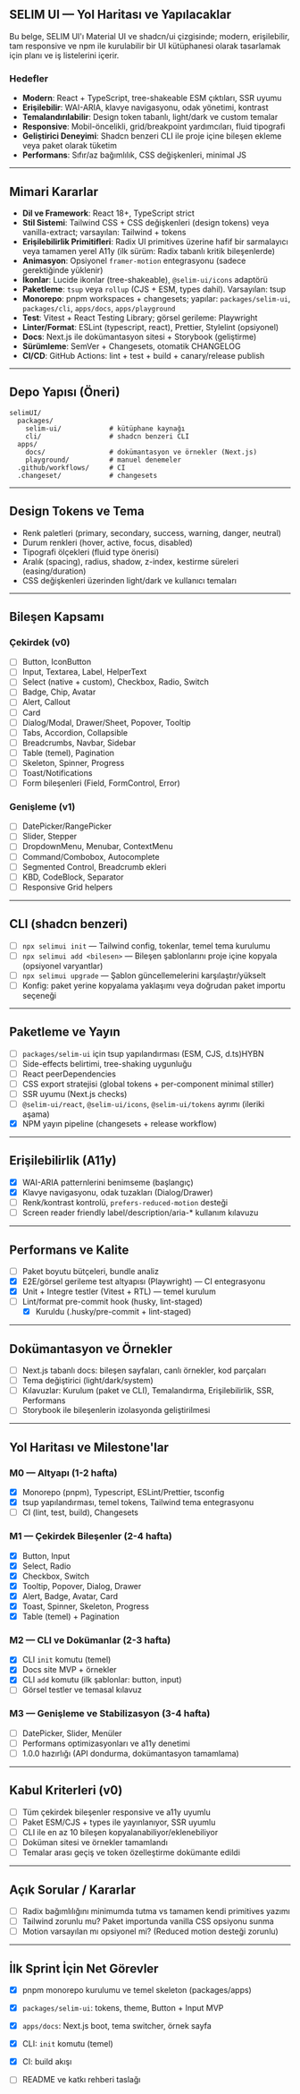 ## SELIM UI — Yol Haritası ve Yapılacaklar

Bu belge, SELIM UI'ı Material UI ve shadcn/ui çizgisinde; modern, erişilebilir, tam responsive ve npm ile kurulabilir bir UI kütüphanesi olarak tasarlamak için planı ve iş listelerini içerir.

### Hedefler
- **Modern**: React + TypeScript, tree-shakeable ESM çıktıları, SSR uyumu
- **Erişilebilir**: WAI-ARIA, klavye navigasyonu, odak yönetimi, kontrast
- **Temalandırılabilir**: Design token tabanlı, light/dark ve custom temalar
- **Responsive**: Mobil-öncelikli, grid/breakpoint yardımcıları, fluid tipografi
- **Geliştirici Deneyimi**: Shadcn benzeri CLI ile proje içine bileşen ekleme veya paket olarak tüketim
- **Performans**: Sıfır/az bağımlılık, CSS değişkenleri, minimal JS

---

## Mimari Kararlar

- **Dil ve Framework**: React 18+, TypeScript strict
- **Stil Sistemi**: Tailwind CSS + CSS değişkenleri (design tokens) veya vanilla-extract; varsayılan: Tailwind + tokens
- **Erişilebilirlik Primitifleri**: Radix UI primitives üzerine hafif bir sarmalayıcı veya tamamen yerel A11y (ilk sürüm: Radix tabanlı kritik bileşenlerde)
- **Animasyon**: Opsiyonel `framer-motion` entegrasyonu (sadece gerektiğinde yüklenir)
- **İkonlar**: Lucide ikonlar (tree-shakeable), `@selim-ui/icons` adaptörü
- **Paketleme**: `tsup` veya `rollup` (CJS + ESM, types dahil). Varsayılan: tsup
- **Monorepo**: pnpm workspaces + changesets; yapılar: `packages/selim-ui`, `packages/cli`, `apps/docs`, `apps/playground`
- **Test**: Vitest + React Testing Library; görsel gerileme: Playwright
- **Linter/Format**: ESLint (typescript, react), Prettier, Stylelint (opsiyonel)
- **Docs**: Next.js ile dokümantasyon sitesi + Storybook (geliştirme)
- **Sürümleme**: SemVer + Changesets, otomatik CHANGELOG
- **CI/CD**: GitHub Actions: lint + test + build + canary/release publish

---

## Depo Yapısı (Öneri)

```
selimUI/
  packages/
    selim-ui/            # kütüphane kaynağı
    cli/                 # shadcn benzeri CLI
  apps/
    docs/                # dokümantasyon ve örnekler (Next.js)
    playground/          # manuel denemeler
  .github/workflows/     # CI
  .changeset/            # changesets
```

---

## Design Tokens ve Tema

- Renk paletleri (primary, secondary, success, warning, danger, neutral)
- Durum renkleri (hover, active, focus, disabled)
- Tipografi ölçekleri (fluid type önerisi)
- Aralık (spacing), radius, shadow, z-index, kestirme süreleri (easing/duration)
- CSS değişkenleri üzerinden light/dark ve kullanıcı temaları

---

## Bileşen Kapsamı

### Çekirdek (v0)
- [ ] Button, IconButton
- [ ] Input, Textarea, Label, HelperText
- [ ] Select (native + custom), Checkbox, Radio, Switch
- [ ] Badge, Chip, Avatar
- [ ] Alert, Callout
- [ ] Card
- [ ] Dialog/Modal, Drawer/Sheet, Popover, Tooltip
- [ ] Tabs, Accordion, Collapsible
- [ ] Breadcrumbs, Navbar, Sidebar
- [ ] Table (temel), Pagination
- [ ] Skeleton, Spinner, Progress
- [ ] Toast/Notifications
- [ ] Form bileşenleri (Field, FormControl, Error)

### Genişleme (v1)
- [ ] DatePicker/RangePicker
- [ ] Slider, Stepper
- [ ] DropdownMenu, Menubar, ContextMenu
- [ ] Command/Combobox, Autocomplete
- [ ] Segmented Control, Breadcrumb ekleri
- [ ] KBD, CodeBlock, Separator
- [ ] Responsive Grid helpers

---

## CLI (shadcn benzeri)

- [ ] `npx selimui init` — Tailwind config, tokenlar, temel tema kurulumu
- [ ] `npx selimui add <bilesen>` — Bileşen şablonlarını proje içine kopyala (opsiyonel varyantlar)
- [ ] `npx selimui upgrade` — Şablon güncellemelerini karşılaştır/yükselt
- [ ] Konfig: paket yerine kopyalama yaklaşımı veya doğrudan paket importu seçeneği

---

## Paketleme ve Yayın

- [ ] `packages/selim-ui` için tsup yapılandırması (ESM, CJS, d.ts)HYBN
- [ ] Side-effects belirtimi, tree-shaking uygunluğu
- [ ] React peerDependencies
- [ ] CSS export stratejisi (global tokens + per-component minimal stiller)
- [ ] SSR uyumu (Next.js checks)
- [ ] `@selim-ui/react`, `@selim-ui/icons`, `@selim-ui/tokens` ayrımı (ileriki aşama)
- [x] NPM yayın pipeline (changesets + release workflow)

---

## Erişilebilirlik (A11y)

- [x] WAI-ARIA patternlerini benimseme (başlangıç)
- [x] Klavye navigasyonu, odak tuzakları (Dialog/Drawer)
- [ ] Renk/kontrast kontrolü, `prefers-reduced-motion` desteği
- [ ] Screen reader friendly label/description/aria-* kullanım kılavuzu

---

## Performans ve Kalite

- [ ] Paket boyutu bütçeleri, bundle analiz
- [x] E2E/görsel gerileme test altyapısı (Playwright) — CI entegrasyonu
- [x] Unit + Integre testler (Vitest + RTL) — temel kurulum
- [ ] Lint/format pre-commit hook (husky, lint-staged)
  - [x] Kuruldu (.husky/pre-commit + lint-staged)

---

## Dokümantasyon ve Örnekler

- [ ] Next.js tabanlı docs: bileşen sayfaları, canlı örnekler, kod parçaları
- [ ] Tema değiştirici (light/dark/system)
- [ ] Kılavuzlar: Kurulum (paket ve CLI), Temalandırma, Erişilebilirlik, SSR, Performans
- [ ] Storybook ile bileşenlerin izolasyonda geliştirilmesi

---

## Yol Haritası ve Milestone'lar

### M0 — Altyapı (1-2 hafta)
- [x] Monorepo (pnpm), Typescript, ESLint/Prettier, tsconfig
- [x] tsup yapılandırması, temel tokens, Tailwind tema entegrasyonu
- [ ] CI (lint, test, build), Changesets

### M1 — Çekirdek Bileşenler (2-4 hafta)
- [x] Button, Input
- [x] Select, Radio
- [x] Checkbox, Switch
- [x] Tooltip, Popover, Dialog, Drawer
- [x] Alert, Badge, Avatar, Card
- [x] Toast, Spinner, Skeleton, Progress
- [x] Table (temel) + Pagination

### M2 — CLI ve Dokümanlar (2-3 hafta)
- [x] CLI `init` komutu (temel)
- [x] Docs site MVP + örnekler
- [x] CLI `add` komutu (ilk şablonlar: button, input)
- [ ] Görsel testler ve temasal kılavuz

### M3 — Genişleme ve Stabilizasyon (3-4 hafta)
- [ ] DatePicker, Slider, Menüler
- [ ] Performans optimizasyonları ve a11y denetimi
- [ ] 1.0.0 hazırlığı (API dondurma, dokümantasyon tamamlama)

---

## Kabul Kriterleri (v0)

- [ ] Tüm çekirdek bileşenler responsive ve a11y uyumlu
- [ ] Paket ESM/CJS + types ile yayınlanıyor, SSR uyumlu
- [ ] CLI ile en az 10 bileşen kopyalanabiliyor/eklenebiliyor
- [ ] Doküman sitesi ve örnekler tamamlandı
- [ ] Temalar arası geçiş ve token özelleştirme dokümante edildi

---

## Açık Sorular / Kararlar

- [ ] Radix bağımlılığını minimumda tutma vs tamamen kendi primitives yazımı
- [ ] Tailwind zorunlu mu? Paket importunda vanilla CSS opsiyonu sunma
- [ ] Motion varsayılan mı opsiyonel mi? (Reduced motion desteği zorunlu)

---

## İlk Sprint İçin Net Görevler

- [x] pnpm monorepo kurulumu ve temel skeleton (packages/apps)
- [x] `packages/selim-ui`: tokens, theme, Button + Input MVP
- [x] `apps/docs`: Next.js boot, tema switcher, örnek sayfa
- [x] CLI: `init` komutu (temel)
- [x] CI: build akışı
- [ ] README ve katkı rehberi taslağı

